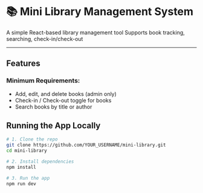 # 📚 Mini Library Management System

A simple React-based library management tool
Supports book tracking, searching, check-in/check-out

---


## Features

### Minimum Requirements:
- Add, edit, and delete books (admin only)
- Check-in / Check-out toggle for books
- Search books by title or author



## Running the App Locally

```bash
# 1. Clone the repo
git clone https://github.com/YOUR_USERNAME/mini-library.git
cd mini-library

# 2. Install dependencies
npm install

# 3. Run the app
npm run dev
